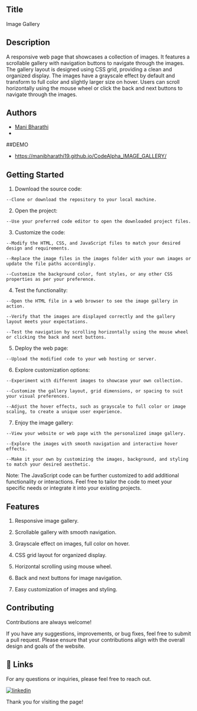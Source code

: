 
## Title

Image Gallery


## Description 

A responsive web page that showcases a collection of images. It features a scrollable gallery with navigation buttons to navigate through the images. The gallery layout is designed using CSS grid, providing a clean and organized display. The images have a grayscale effect by default and transform to full color and slightly larger size on hover. Users can scroll horizontally using the mouse wheel or click the back and next buttons to navigate through the images.

## Authors

- [Mani Bharathi](https://github.com/manibharathi19)
- 
##DEMO

- https://manibharathi19.github.io/CodeAlpha_IMAGE_GALLERY/

    
## Getting Started

   1. Download the source code:

    --Clone or download the repository to your local machine.

   2. Open the project:

    --Use your preferred code editor to open the downloaded project files.

   3. Customize the code:

    --Modify the HTML, CSS, and JavaScript files to match your desired design and requirements.

    --Replace the image files in the images folder with your own images or update the file paths accordingly.

    --Customize the background color, font styles, or any other CSS properties as per your preference.

   4. Test the functionality:

    --Open the HTML file in a web browser to see the image gallery in action.

    --Verify that the images are displayed correctly and the gallery layout meets your expectations.

    --Test the navigation by scrolling horizontally using the mouse wheel or clicking the back and next buttons.

   5. Deploy the web page:

    --Upload the modified code to your web hosting or server.

   6. Explore customization options:

    --Experiment with different images to showcase your own collection.

    --Customize the gallery layout, grid dimensions, or spacing to suit your visual preferences.

    --Adjust the hover effects, such as grayscale to full color or image scaling, to create a unique user experience.

   7. Enjoy the image gallery:

    --View your website or web page with the personalized image gallery.

    --Explore the images with smooth navigation and interactive hover effects.

    --Make it your own by customizing the images, background, and styling to match your desired aesthetic.

Note: The JavaScript code can be further customized to add additional functionality or interactions. Feel free to tailor the code to meet your specific needs or integrate it into your existing projects.


## Features




   1. Responsive image gallery.

   2. Scrollable gallery with smooth navigation.

   3. Grayscale effect on images, full color on hover.

   4. CSS grid layout for organized display.

   5. Horizontal scrolling using mouse wheel.

   6. Back and next buttons for image navigation.

   7. Easy customization of images and styling.




## Contributing

Contributions are always welcome!

If you have any suggestions, improvements, or bug fixes, feel free to submit a pull request. Please ensure that your contributions align with the overall design and goals of the website. 


## 🔗 Links

For any questions or inquiries, please feel free to reach out. 

[![linkedin](https://img.shields.io/badge/linkedin-0A66C2?style=for-the-badge&logo=linkedin&logoColor=white)](https://www.linkedin.com/in/mani-bharathi-275190252/)


Thank you for visiting the page!
